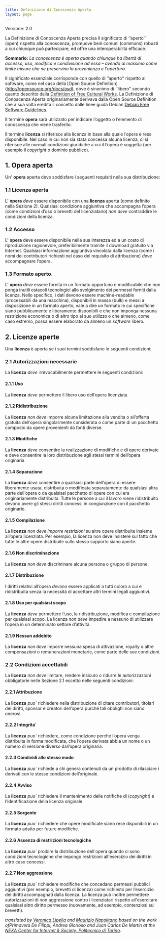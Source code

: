```yaml
---
title: Definizione di Conoscenza Aperta
layout: page
---
```


Versione: 2.0

La Definizione di Conoscenza Aperta precisa il significato di ‘’aperto’’ (open) rispetto alla conoscenza, promuove beni comuni (commons) robusti a cui chiunque può partecipare, ed offre una interoperabilità efficace.

**Sommario:** *La conoscenza è aperta quando chiunque ha libertà di accesso, uso, modifica e condivisione ad essa – avendo al massimo come limite misure che ne preservino la provenienza e l'apertura.*

Il significato essenziale corrisponde con quello di ‘’aperto’’ rispetto al software, come nel caso della [Open Source Definition] (http://opensource.org/docs/osd), dove è sinonimo di ‘’libero’’ secondo quanto descritto dalla [Definition of Free Cultural Works](http://freedomdefined.org/Definition/it).
La Definizione di Conoscenza Aperta originariamente derivava dalla Open Source Definition che a sua volta eredita il concetto dalle linee guida Debian [Debian Free Software Guidelines](http://www.debian.org/social_contract.it.html).

Il termine  **opera** sarà utilizzato per indicare l’oggetto o l’elemento di conoscenza che viene trasferito.

Il termine **licenza** si riferisce alla licenza in base alla quale l’opera è resa disponibile. Nel caso in cui non sia stata concessa alcuna licenza, ci si riferisce alle normali condizioni giuridiche a cui il l’opera è soggetta (per esempio il *copyright* o dominio pubblico).

## 1. Opera aperta
Un' **opera** aperta deve soddisfare i seguenti requisiti nella sua distribuzione:

### 1.1 Licenza aperta

L' **opera** *deve* essere disponibile con una  **licenza** aperta (come definito nella Sezione 2). Qualsiasi condizione aggiuntiva che accompagna l’opera (come condizioni d’uso o brevetti del licenziatario) *non deve* contraddire le condizioni della licenza.

### 1.2 Accesso

L' **opera** deve essere disponibile nella sua interezza ed a un costo di riproduzione ragionevole, preferibilmente tramite il download gratuito via Internet. Qualsiasi informazione aggiuntiva vincolata dalla licenza (come i nomi dei contributori richiesti nel caso del requisito di attribuzione) *deve* accompagnare l’opera.

### 1.3 Formato aperto.

L' **opera** *deve* essere fornita in un formato opportuno e modificabile che non ponga inutili ostacoli tecnologici allo svolgimento dei permessi forniti dalla licenza. Nello specifico, i dati devono essere machine-readable (processabili da una macchina), disponibili in massa (bulk) e messi a disposizione in un formato aperto, vale a dire un formato le cui specifiche siano pubblicamente e liberamente disponibili e che non imponga nessuna restrizione economica o di altro tipo al suo utilizzo o che almeno, come caso estremo, possa essere elaborato da almeno un *software* libero.


## 2. Licenze aperte

Una **licenza** è aperta se i suoi termini soddisfano le seguenti condizioni:

### 2.1 Autorizzazioni necessarie

La **licenza** *deve* irrevocabilmente permettere le seguenti condizioni:


#### 2.1.1 Uso

La **licenza** *deve* permettere il libero uso dell’opera licenziata.

#### 2.1.2 Ridistribuzione

La **licenza** *non deve* imporre alcuna limitazione alla vendita o all’offerta gratuita dell’opera singolarmente considerata o come parte di un pacchetto composto da opere provenienti da fonti diverse. 

#### 2.1.3 	Modifiche

La **licenza** *deve* consentire la realizzazione di modifiche e di opere derivate e deve consentire la loro distribuzione agli stessi termini dell’opera originaria.


#### 2.1.4 	Separazione

La **licenza** *deve* consentire a qualsiasi parte dell’opera di essere liberamente usata, distribuita o modificata separatamente da qualsiasi altra parte dell’opera o da qualsiasi pacchetto di opere con cui era originariamente distribuita. Tutte le persone a cui il lavoro viene ridistribuito devono avere gli stessi diritti concessi in congiunzione con il pacchetto originario.

#### 2.1.5 Compilazione

La **licenza** *non deve imporre restrizioni* su altre opere distribuite insieme all’opera licenziata. Per esempio, la licenza non deve insistere sul fatto che tutte le altre opere distribuite sullo stesso supporto siano aperte.

#### 2.1.6 	Non discriminazione

La **licenza** *non deve* discriminare alcuna persona o gruppo di persone.

#### 2.1.7 Distribuzione

I diritti relativi all’opera *devono* essere applicati a tutti coloro a cui è ridistribuita senza la necessità di accettare altri termini legali aggiuntivi.

#### 2.1.8 Uso per qualsiasi scopo

La **licenza** *deve* permettere l’uso, la ridistribuzione, modifica e compilazione per qualsiasi scopo. La licenza *non deve* impedire a nessuno di utilizzare l’opera in un determinato settore d’attività.

#### 2.1.9 	Nessun addebito

La **licenza** *non deve* imporre nessuna spesa di attivazione, royalty o altre compensazioni o remunerazioni monetarie, come parte delle sue condizioni.

### 2.2 Condizioni accettabili

La **licenza** *non deve* limitare, rendere insicuro o ridurre le autorizzazioni obbligatorie nelle Sezione 2.1 eccetto nelle seguenti condizioni:

#### 2.2.1 	Attribuzione

La **licenza** *puo`* richiedere nella distribuzione di citare contributori, titolari dei diritti, sponsor e creatori dell’opera purché tali obblighi non siano onerosi.

#### 2.2.2 Integrita`

La **licenza** *puo`* richiedere, come condizione perché l’opera venga distribuita in forma modificata, che l’opera derivata abbia un nome o un numero di versione diverso dall’opera originaria.

#### 2.2.3 Condividi allo stesso modo

La **licenza** *puo`* richiede a chi genera contenuti da un prodotto di rilasciare i derivati con le stesse condizioni dell’originale.

#### 2.2.4 Avviso

La **licenza** *puo`* richiedere il mantenimento delle notifiche di (*copyright*) e l’identificazione della licenza originale.

#### 2.2.5	Sorgente

La **licenza** *puo`* richiedere che opere modificate siano rese disponibili in un formato adatto per future modifiche.

#### 2.2.6 	Assenza di restrizioni tecnologiche

La **licenza** *puo`* proibire la distribuzione dell'opera quando ci sono condizioni tecnologiche che impongo restrizioni all'esercizio dei diritti in altro caso concessi.

#### 2.2.7 Non aggressione

La **licenza** *puo`* richiedere modifiche che concedano permessi pubblici aggiuntivi (per esempio, brevetti di licenza) come richiesto per l’esercizio dei diritti accompagnati dalla licenza.
La licenza può inoltre permettere autorizzazioni di non aggressione contro i licenziatari rispetto all'esercitare qualsiasi altro diritto permesso (nuovamente, ad esempio, contenziosi sui brevetti).

*translated by [Veronica Lipella](mailto:veronica.lipella@gmail.com) and [Maurizio Napolitano](mailto:maurizio.napolitano@okfn.org) based on the work ofPrimavera De Filippi, Andrea Glorioso and Juan Carlos De Martin at the [NEXA Center for Internet & Society, Politecnico di Torino](http://nexa.polito.it/).*

